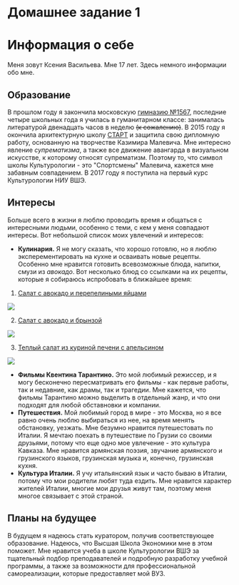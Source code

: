 # Домашнее задание 1
# Информация о себе
Меня зовут Ксения Васильева. Мне 17 лет.
Здесь немного информации обо мне.
## Образование
В прошлом году я закончила московскую [гимназию №1567](http://gimn1567.ru), последние четыре школьных года я училась в гуманитарном классе: занималась литературой двенадцать часов в неделю ~~(к сожалению)~~. В 2015 году я окончила архитектурную школу [СТАРТ](http://startartschool.ru) и защитила свою дипломную работу, основанную на творчестве Казимира Малевича. Мне интересно явление *супрематизма*, а также все движение авангарда в визуальном искусстве, к которому относят супрематизм. Поэтому то, что символ школы Культурологии - это "Спортсмены" Малевича, кажется мне забавным совпадением. В 2017 году я поступила на первый курс Культурологии НИУ ВШЭ.
## Интересы
Больше всего в жизни я люблю проводить время и общаться с интересными людьми, особенно с теми, с кем у меня совпадают интересы. Вот небольшой список моих увлечений и интересов:
- **Кулинария.** Я не могу сказать, что хорошо готовлю, но я люблю эксперементировать на кухне и осваивать новые рецепты. Особенно мне нравится готовить всевозможные блюда, напитки, смузи из *авокадо*. Вот несколько блюд со ссылками на их рецепты, которые я собираюсь испробовать в ближайшее время:
1) [Салат с авокадо и перепелиными яйцами](http://maminapechka.ru/2013-salat-s-avokado-i-perepelinymi-yajcami)

![](http://maminapechka.ru/wp-content/uploads/DSC_006511.jpg)

2) [Салат с авокадо и брынзой](https://eda.ru/recepty/salaty/salat-s-avokado-i-brinzoj-45705)

![](https://img04-rl0-ru.cdn.ampproject.org/ii/w820/s/img04.rl0.ru/eda/c350x350i/s1.eda.ru/Photos/140722210131-140730194653-p-O-salat-s-avokado-i-brinzoj.jpg)

3) [Теплый салат из куриной печени с апельсином](https://eda.ru/recepty/salaty/teplij-salat-iz-kurinoj-pecheni-s-apelsinom-47733)

![](https://img03-rl0-ru.cdn.ampproject.org/ii/w820/s/img03.rl0.ru/eda/c350x350i/s1.eda.ru/StaticContent/Photos/141203013729/141209180036/p_O.jpg)
- **Фильмы Квентина Тарантино.** Это мой любимый режиссер, и я могу бесконечно пересматривать его фильмы - как первые работы, так и недавние, как драмы, так и трагедии. Мне кажется, что фильмы Тарантино можно выделить в отдельный жанр, и что они подходят для любой обставновки и компании. 
- **Путешествия.** Мой любимый город в мире - это Москва, но я все равно очень люблю выбираться из нее, на время менять обстановку, уезжать. Мне безумно нравится путешестовать по Италии. Я мечтаю поехать в путешествие по Грузии со своими друзьями, потому что еще одно мое увлечение - это культура Кавказа. Мне нравится армянская поэзия, звучание армянского и грузинского языков, грузинская музыка и, конечно, грузинская кухня. 
- **Культура Италии.** Я учу итальянский язык и часто бываю в Италии, потому что мои родители любят туда ездить. Мне нравится характер жителей Италии, многие мои друзья живут там, поэтому меня многое связывает с этой страной. 
## Планы на будущее
В будущем я надеюсь стать куратором, получив соответствующее образование. Надеюсь, что Высшая Школа Экономики мне в этом поможет. Мне нравится учеба в школе Культурологии ВШЭ за тщательный подбор преподавателей и подробную разработку учебной программы, а также за возможности для профессиональной самореализации, которые предоставляет мой ВУЗ. 
